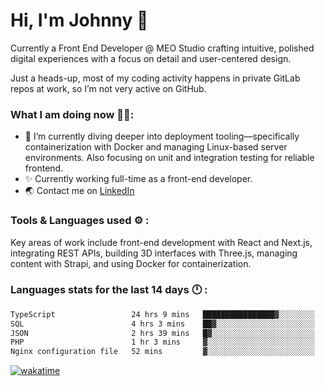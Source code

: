 # Hi, I'm Johnny 👋

Currently a Front End Developer @ MEO Studio crafting intuitive, polished digital experiences with a focus on detail and user-centered design.

Just a heads-up, most of my coding activity happens in private GitLab repos at work, so I’m not very active on GitHub.

### What I am doing now 🧑‍💻:

- 🔭 I’m currently diving deeper into deployment tooling—specifically containerization with Docker and managing Linux-based server environments. Also focusing on unit and integration testing for reliable frontend.
- ✨ Currently working full-time as a front-end developer.
- 🌏 Contact me on [LinkedIn](https://www.linkedin.com/in/johchai/)

### Tools & Languages used ⚙️ :

Key areas of work include front-end development with React and Next.js, integrating REST APIs, building 3D interfaces with Three.js, managing content with Strapi, and using Docker for containerization.

### Languages stats for the last 14 days 🕛 :

<!--START_SECTION:waka-->

```txt
TypeScript                 24 hrs 9 mins   ████████████████▓░░░░░░░░   66.09 %
SQL                        4 hrs 3 mins    ██▓░░░░░░░░░░░░░░░░░░░░░░   11.12 %
JSON                       2 hrs 39 mins   █▓░░░░░░░░░░░░░░░░░░░░░░░   07.27 %
PHP                        1 hr 3 mins     ▓░░░░░░░░░░░░░░░░░░░░░░░░   02.91 %
Nginx configuration file   52 mins         ▓░░░░░░░░░░░░░░░░░░░░░░░░   02.39 %
```

<!--END_SECTION:waka-->

[![wakatime](https://wakatime.com/badge/user/0cd14e89-b357-451d-b5c1-4a79286fb5a6.svg)](https://wakatime.com/@0cd14e89-b357-451d-b5c1-4a79286fb5a6)
